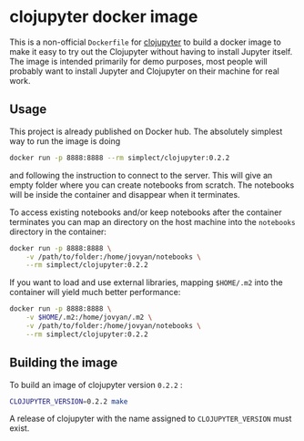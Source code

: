 # clojupyter docker image

This is a non-official ``Dockerfile`` for [clojupyter](https://github.com/clojupyter/clojupyter) to
build a docker image to make it easy to try out the Clojupyter without having to install Jupyter
itself.  The image is intended primarily for demo purposes, most people will probably want to
install Jupyter and Clojupyter on their machine for real work.


## Usage

This project is already published on Docker hub.  The absolutely simplest way to run the image is
doing

```sh
docker run -p 8888:8888 --rm simplect/clojupyter:0.2.2
```

and following the instruction to connect to the server.  This will give an empty folder where you
can create notebooks from scratch.  The notebooks will be inside the container and disappear when it
terminates.

To access existing notebooks and/or keep notebooks after the container terminates you can map an
directory on the host machine into the `notebooks` directory in the container:

```sh
docker run -p 8888:8888 \
	-v /path/to/folder:/home/jovyan/notebooks \
	--rm simplect/clojupyter:0.2.2
```

If you want to load and use external libraries, mapping `$HOME/.m2` into the container will yield
much better performance:

```sh
docker run -p 8888:8888 \
	-v $HOME/.m2:/home/jovyan/.m2 \
	-v /path/to/folder:/home/jovyan/notebooks \
	--rm simplect/clojupyter:0.2.2
```

## Building the image

To build an image of clojupyter version `0.2.2` :

```sh
CLOJUPYTER_VERSION=0.2.2 make
```

A release of clojupyter with the name assigned to `CLOJUPYTER_VERSION` must exist.
